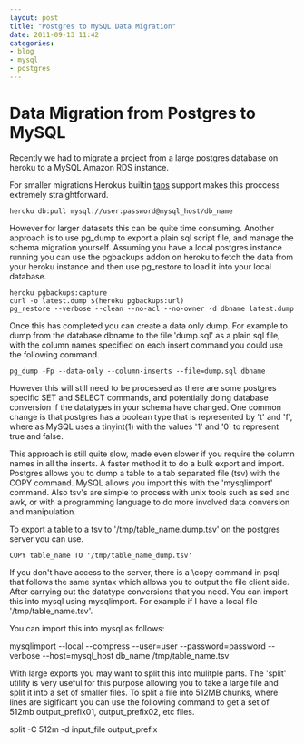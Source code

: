 ```yaml
---
layout: post
title: "Postgres to MySQL Data Migration"
date: 2011-09-13 11:42
categories: 
- blog
- mysql
- postgres
---
```


Data Migration from Postgres to MySQL
================================================================================

Recently we had to migrate a project from a large postgres database on heroku
to a MySQL Amazon RDS instance. 

For smaller migrations Herokus builtin [taps](https://github.com/ricardochimal/taps) support
makes this proccess extremely straightforward.

    heroku db:pull mysql://user:password@mysql_host/db_name

However for larger datasets this can be quite time consuming. Another approach is to use 
pg_dump to export a plain sql script file, and manage the schema migration yourself.
Assuming you have a local postgres instance running you can use the pgbackups addon on
heroku to fetch the data from your heroku instance and then use pg_restore to load it into
your local database.

    heroku pgbackups:capture
    curl -o latest.dump $(heroku pgbackups:url)
    pg_restore --verbose --clean --no-acl --no-owner -d dbname latest.dump

Once this has completed you can create a data only dump. For example to dump from the database dbname to the file 
'dump.sql' as a plain sql file, with the column names specified on each insert command you could use the following command.

    pg_dump -Fp --data-only --column-inserts --file=dump.sql dbname 

However this will still need to be processed as there are some postgres specific SET and SELECT 
commands, and potentially doing database conversion if the datatypes in your schema have changed.
One common change is that postgres has a boolean type that is represented by 't' and 'f', where as
MySQL uses a tinyint(1) with the values '1' and '0' to represent true and false. 

This approach is still quite slow, made even slower if you require the column names in all the inserts.
A faster method it to do a bulk export and import. Postgres allows you to dump a table to a tab separated
file (tsv) with the COPY command. MySQL allows you import this with the 'mysqlimport' command. Also tsv's
are simple to process with unix tools such as sed and awk, or with a programming language to do more involved
data conversion and manipulation.

To export a table to a tsv to '/tmp/table_name.dump.tsv' on the postgres server you can use.

    COPY table_name TO '/tmp/table_name_dump.tsv' 

If you don't have access to the server, there is a \copy command in psql that follows the same syntax
which allows you to output the file client side. After carrying out the datatype conversions that you
need. You can import this into mysql using mysqlimport. For example if I have a local file 
'/tmp/table_name.tsv'. 

You can import this into mysql as follows:

  mysqlimport --local --compress --user=user --password=password --verbose --host=mysql_host db_name /tmp/table_name.tsv

With large exports you may want to split this into mulitple parts. The 'split' utility is very useful for this purpose
allowing you to take a large file and split it into a set of smaller files. To split a file into 512MB chunks, where
lines are sigificant you can use the following command to get a set of 512mb output_prefix01, output_prefix02, etc files.

  split -C 512m -d input_file output_prefix

